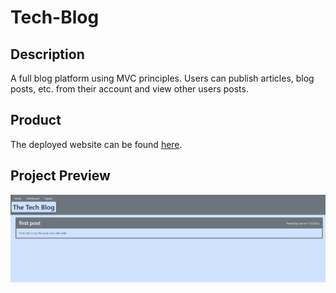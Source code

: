 # Tech-Blog

## Description

A full blog platform using MVC principles. Users can publish articles, blog posts, etc. from their account and view other users posts. 

## Product

The deployed website can be found [here]().

## Project Preview

![Preview of Completed Website](./assets/preview.png)